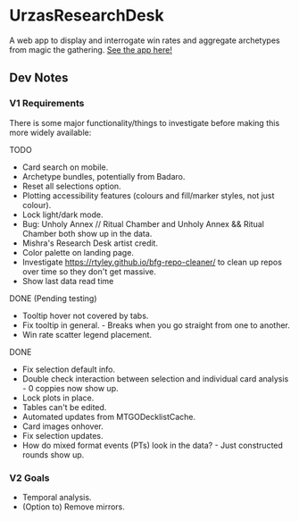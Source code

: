 # UrzasResearchDesk
A web app to display and interrogate win rates and aggregate archetypes from magic the gathering.
[See the app here!](https://arckaynine.github.io/Urzas-Research-Desk/)

## Dev Notes

### V1 Requirements
There is some major functionality/things to investigate before making this more widely available:

TODO
- Card search on mobile.
- Archetype bundles, potentially from Badaro.
- Reset all selections option.
- Plotting accessibility features (colours and fill/marker styles, not just colour).
- Lock light/dark mode.
- Bug: Unholy Annex // Ritual Chamber and Unholy Annex && Ritual Chamber both show up in the data.
- Mishra's Research Desk artist credit.
- Color palette on landing page.
- Investigate https://rtyley.github.io/bfg-repo-cleaner/ to clean up repos over time so they don't get massive.
- Show last data read time

DONE (Pending testing)
- Tooltip hover not covered by tabs.
- Fix tooltip in general. - Breaks when you go straight from one to another.
- Win rate scatter legend placement.

DONE
- Fix selection default info.
- Double check interaction between selection and individual card analysis - 0 coppies now show up.
- Lock plots in place.
- Tables can't be edited.
- Automated updates from MTGODecklistCache.
- Card images onhover.
- Fix selection updates.
- How do mixed format events (PTs) look in the data? - Just constructed rounds show up.

### V2 Goals
- Temporal analysis.
- (Option to) Remove mirrors.
